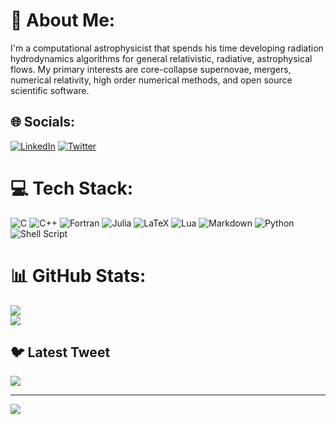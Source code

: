 # 💫 About Me:
I'm a computational astrophysicist that spends his time developing radiation hydrodynamics algorithms for general relativistic, radiative, astrophysical flows. 
My primary interests are core-collapse supernovae, mergers, numerical relativity, high order numerical methods, and open source scientific software.


## 🌐 Socials:
[![LinkedIn](https://img.shields.io/badge/LinkedIn-%230077B5.svg?logo=linkedin&logoColor=white)](https://linkedin.com/in/brandon-barker-551426116) [![Twitter](https://img.shields.io/badge/Twitter-%231DA1F2.svg?logo=Twitter&logoColor=white)](https://twitter.com/AstroBarker) 

# 💻 Tech Stack:
![C](https://img.shields.io/badge/c-%2300599C.svg?style=for-the-badge&logo=c&logoColor=white) ![C++](https://img.shields.io/badge/c++-%2300599C.svg?style=for-the-badge&logo=c%2B%2B&logoColor=white) ![Fortran](https://img.shields.io/badge/Fortran-%23734F96.svg?style=for-the-badge&logo=fortran&logoColor=white) 	![Julia](https://img.shields.io/badge/-Julia-9558B2?style=for-the-badge&logo=julia&logoColor=white) ![LaTeX](https://img.shields.io/badge/latex-%23008080.svg?style=for-the-badge&logo=latex&logoColor=white) ![Lua](https://img.shields.io/badge/lua-%232C2D72.svg?style=for-the-badge&logo=lua&logoColor=white) ![Markdown](https://img.shields.io/badge/markdown-%23000000.svg?style=for-the-badge&logo=markdown&logoColor=white) ![Python](https://img.shields.io/badge/python-3670A0?style=for-the-badge&logo=python&logoColor=ffdd54) ![Shell Script](https://img.shields.io/badge/shell_script-%23121011.svg?style=for-the-badge&logo=gnu-bash&logoColor=white)
# 📊 GitHub Stats:
![](https://github-readme-stats.vercel.app/api?username=AstroBarker&theme=gruvbox&hide_border=false&include_all_commits=false&count_private=true)<br/>
![](https://github-readme-streak-stats.herokuapp.com/?user=AstroBarker&theme=gruvbox&hide_border=false)<br/>
<!--![](https://github-readme-stats.vercel.app/api/top-langs/?username=AstroBarker&theme=gruvbox&hide_border=false&include_all_commits=false&count_private=true&layout=compact)-->

## 🐦 Latest Tweet
[![](https://gtce.itsvg.in/api?username=AstroBarker)](https://github.com/VishwaGauravIn/github-twitter-card-embed)

---
[![](https://visitcount.itsvg.in/api?id=AstroBarker&icon=0&color=0)](https://visitcount.itsvg.in)

<!-- Proudly created with GPRM ( https://gprm.itsvg.in ) -->
